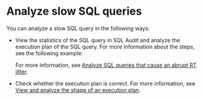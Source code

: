 # Analyze slow SQL queries

You can analyze a slow SQL query in the following ways:

* View the statistics of the SQL query in SQL Audit and analyze the execution plan of the SQL query. For more information about the steps, see the following example:

   For more information, see [Analyze SQL queries that cause an abrupt RT jitter](../400.sql-performance-analysis-example/200.sql-statement-that-analyzes-sudden-jitter-of-rt.md).

* Check whether the execution plan is correct. For more information, see [View and analyze the shape of an execution plan](../400.sql-performance-analysis-example/300.view-and-analyze-the-execution-plan.md).
